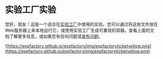 # 实验工厂实验

您好，朋友！这是一个适合在[实验工厂](https://expfactory.github.io/expfactory)中使用的实验。您可以通过将这些文件放在Web服务器上来本地运行它，或使用实验工厂生成可重现的容器。查看上面的文档了解更多信息，或如果您有任何问题请[发布问题](https://www.github.com/expfactory/expfactory/issues)。

![https://expfactory.github.io/expfactory/img/expfactoryticketyellow.png](https://expfactory.github.io/expfactory/img/expfactoryticketyellow.png)
